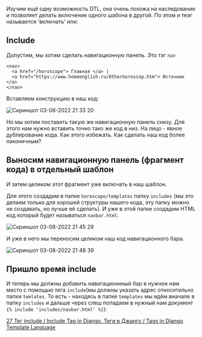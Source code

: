 Изучим ещё одну возможность DTL, она очень похожа на наследование и позволяет делать включение одного шабона в другой. По этом и теэг называется 'включать' или:


## Include

Допустим, мы хотим сделать навигационную панель. 
Это тэг `nav`
```
<nav>
  <a href="/horoscope"> Главная </a> |
  <a href="https://www.homeenglish.ru/OtherGoroscop.htm"> Источник </a>
</nav>
```
Вставляем конструкцию в наш код:

![Скриншот 03-08-2022 21 33 20](https://user-images.githubusercontent.com/84935915/182683500-65a4a2a5-82f7-4326-97bb-e9b88786994f.png)

Но мы хотим поставить такую же навигационную панель снизу. Для этого нам нужно вставить точно тако же код в низ. 
На лицо - явное дублирование кода. Как этого избежать. Как сделать наш код более лаконичным?

## Выносим навигационную панель (фрагмент кода) в отдельный шаблон

И затем целиком этот фрагмент уже включать в наш шаблон.

Для этого создадим в папке `horoscope/templates` папку `includes` (мы это делаем только для хорошей структуры нашего кода, эту папку можно не создавать, но лучше её сделать). И уже в этой папке создадим HTML код который будет называться `navbar.html`.

![Скриншот 03-08-2022 21 45 29](https://user-images.githubusercontent.com/84935915/182685663-89e0e9d7-2447-48c0-8d07-68b7de19db1d.png)

И уже в него мы переносим целиком наш код навигационного бара.

![Скриншот 03-08-2022 21 48 39](https://user-images.githubusercontent.com/84935915/182686254-a29af948-e2bb-44d8-8e73-33ca6c4df564.png)

## Пришло время include

И теперь мы должны добавить навигационнный бар в нужное нам место с помощью тега `include`(мы должны указать адрес относительно папки `temlates`. То есть - находясь в папке `templates` мы идём вначале в папку `includes` и дальше через слеш попадаем в нужный нам документ `{% include 'includes/navbar.html' %}`):











































[27 Тег include / Include Tag in Django. Теги в Джанго / Tags in Django Template Language](https://www.youtube.com/watch?v=JkUNSLEF6cM&list=PLQAt0m1f9OHvGM7Y7jAQP8TKbBd3up4K2&index=28)
